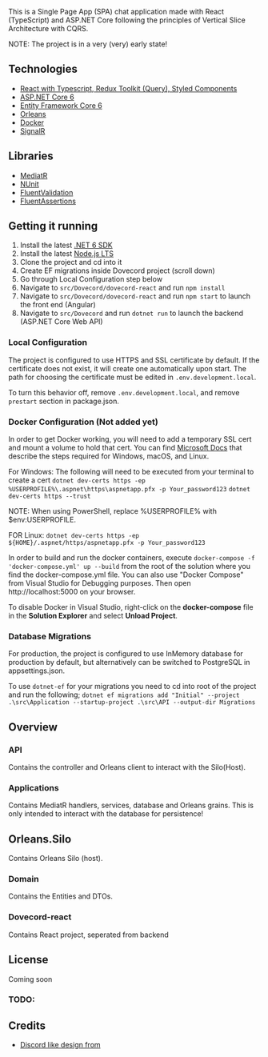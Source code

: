 This is a Single Page App (SPA) chat application made with React (TypeScript) and ASP.NET Core following the principles of Vertical Slice Architecture with CQRS.

NOTE: The project is in a very (very) early state!

## Technologies
* [React with Typescript, Redux Toolkit (Query), Styled Components](https://reactjs.org/)
* [ASP.NET Core 6](https://docs.microsoft.com/en-us/aspnet/core/introduction-to-aspnet-core?view=aspnetcore-6.0)
* [Entity Framework Core 6](https://docs.microsoft.com/en-us/ef/core/)
* [Orleans](https://github.com/dotnet/orleans)
* [Docker](https://www.docker.com/)
* [SignalR](https://dotnet.microsoft.com/en-us/apps/aspnet/signalr)

## Libraries
* [MediatR](https://github.com/jbogard/MediatR)
* [NUnit](https://nunit.org/)
* [FluentValidation](https://fluentvalidation.net/)
* [FluentAssertions](https://fluentassertions.com/)

## Getting it running

1. Install the latest [.NET 6 SDK](https://dotnet.microsoft.com/download/dotnet/6.0)
2. Install the latest [Node.js LTS](https://nodejs.org/en/)
3. Clone the project and cd into it
4. Create EF migrations inside Dovecord project (scroll down)
5. Go through Local Configuration step below
6. Navigate to `src/Dovecord/dovecord-react` and run `npm install`
7. Navigate to `src/Dovecord/dovecord-react` and run `npm start` to launch the front end (Angular)
8. Navigate to `src/Dovecord` and run `dotnet run` to launch the backend (ASP.NET Core Web API)

### Local Configuration
The project is configured to use HTTPS and SSL certificate by default. If the certificate does not exist, it will create one automatically upon start.
The path for choosing the certificate must be edited in `.env.development.local`.

To turn this behavior off, remove `.env.development.local`, and remove `prestart` section in package.json.

### Docker Configuration (Not added yet)
In order to get Docker working, you will need to add a temporary SSL cert and mount a volume to hold that cert.
You can find [Microsoft Docs](https://docs.microsoft.com/en-us/aspnet/core/security/docker-https?view=aspnetcore-6.0) that describe the steps required for Windows, macOS, and Linux.
 
For Windows:
The following will need to be executed from your terminal to create a cert
`dotnet dev-certs https -ep %USERPROFILE%\.aspnet\https\aspnetapp.pfx -p Your_password123`
`dotnet dev-certs https --trust`

NOTE: When using PowerShell, replace %USERPROFILE% with $env:USERPROFILE.

FOR Linux:
`dotnet dev-certs https -ep ${HOME}/.aspnet/https/aspnetapp.pfx -p Your_password123`

In order to build and run the docker containers, execute `docker-compose -f 'docker-compose.yml' up --build` from the root of the solution where you find the docker-compose.yml file.  You can also use "Docker Compose" from Visual Studio for Debugging purposes.
Then open http://localhost:5000 on your browser.

To disable Docker in Visual Studio, right-click on the **docker-compose** file in the **Solution Explorer** and select **Unload Project**.

### Database Migrations
For production, the project is configured to use InMemory database for production by default, but alternatively can be switched to PostgreSQL in appsettings.json.

To use `dotnet-ef` for your migrations you need to cd into root of the project and run the following;
`dotnet ef migrations add "Initial" --project .\src\Application --startup-project .\src\API --output-dir Migrations`

## Overview

### API
Contains the controller and Orleans client to interact with the Silo(Host).

### Applications
Contains MediatR handlers, services, database and Orleans grains.
This is only intended to interact with the database for persistence!

## Orleans.Silo
Contains Orleans Silo (host).

### Domain
Contains the Entities and DTOs.

### Dovecord-react
Contains React project, seperated from backend 

## License
Coming soon

### TODO:

## Credits
* [Discord like design from](https://github.com/gabrielfernans/discord-ui)